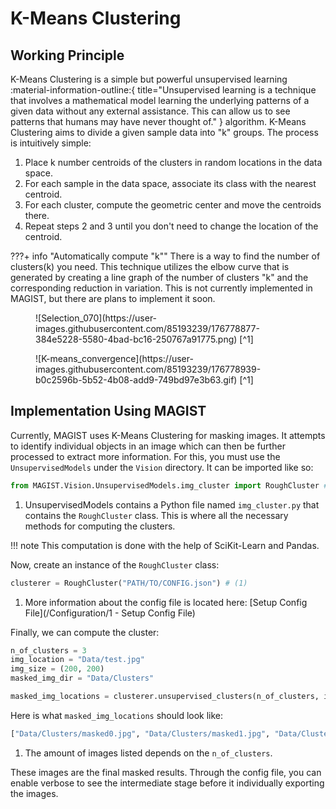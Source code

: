 # K-Means Clustering

## Working Principle

K-Means Clustering is a simple but powerful unsupervised learning :material-information-outline:{ title="Unsupervised learning is a technique that involves a mathematical model learning the underlying patterns of a given data without any external assistance. This can allow us to see patterns that humans may have never thought of." } algorithm. K-Means Clustering aims to divide a given sample data into "k" groups. The process is intuitively simple:

1. Place k number centroids of the clusters in random locations in the data space.
2. For each sample in the data space, associate its class with the nearest centroid.
3. For each cluster, compute the geometric center and move the centroids there.
4. Repeat steps 2 and 3 until you don't need to change the location of the centroid.

???+ info "Automatically compute "k""
    There is a way to find the number of clusters(k) you need. This technique utilizes the elbow curve that is generated by creating a line graph of the number of clusters "k" and the corresponding reduction in variation. This is not currently implemented in MAGIST, but there are plans to implement it soon.



<figure markdown>
  ![Selection_070](https://user-images.githubusercontent.com/85193239/176778877-384e5228-5580-4bad-bc16-250767a91775.png)
  [^1]
</figure>

<figure markdown>
  ![K-means_convergence](https://user-images.githubusercontent.com/85193239/176778939-b0c2596b-5b52-4b08-add9-749bd97e3b63.gif)
  [^1]
</figure>


## Implementation Using MAGIST

Currently, MAGIST uses K-Means Clustering for masking images. It attempts to identify individual objects in an image which can then be further processed to extract more information. For this, you must use the `UnsupervisedModels` under the `Vision` directory. It can be imported like so:

```python
from MAGIST.Vision.UnsupervisedModels.img_cluster import RoughCluster # (1)
```

1. UnsupervisedModels contains a Python file named `img_cluster.py` that contains the `RoughCluster` class. This is where all the necessary methods for computing the clusters.

!!! note
    This computation is done with the help of SciKit-Learn and Pandas.

Now, create an instance of the `RoughCluster` class:

```python
clusterer = RoughCluster("PATH/TO/CONFIG.json") # (1)
```

1. More information about the config file is located here: [Setup Config File](/Configuration/1 - Setup Config File)

Finally, we can compute the cluster:

```python
n_of_clusters = 3
img_location = "Data/test.jpg"
img_size = (200, 200)
masked_img_dir = "Data/Clusters"

masked_img_locations = clusterer.unsupervised_clusters(n_of_clusters, img_location, img_size, masked_img_dir)
```

Here is what `masked_img_locations` should look like:

```python
["Data/Clusters/masked0.jpg", "Data/Clusters/masked1.jpg", "Data/Clusters/masked2.jpg"] # (1)
```

1. The amount of images listed depends on the `n_of_clusters`.

These images are the final masked results. Through the config file, you can enable verbose to see the intermediate stage before it individually exporting the images.


[^1]: These images were acquired from [WikiPedia](https://en.wikipedia.org/wiki/K-means_clustering).
